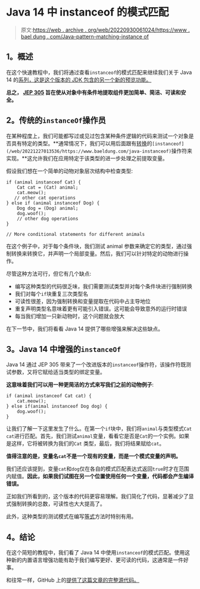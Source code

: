 # Java 14 中 instanceof 的模式匹配

> 原文:[https://web . archive . org/web/20220930061024/https://www . bael dung . com/Java-pattern-matching-instance of](https://web.archive.org/web/20220930061024/https://www.baeldung.com/java-pattern-matching-instanceof)

## **1。概述**

在这个快速教程中，我们将通过查看`instanceof`的模式匹配来继续我们关于 Java 14 的[系列，这是这个版本的 JDK 包含的另一个新的预览功能。](/web/20221227013536/https://www.baeldung.com/tag/java-14/)

**总之， [JEP 305](https://web.archive.org/web/20221227013536/https://openjdk.java.net/jeps/305) 旨在使从对象中有条件地提取组件更加简单、简洁、可读和安全。**

## **2。传统的`instanceOf`操作员**

在某种程度上，我们可能都写过或见过包含某种条件逻辑的代码来测试一个对象是否具有特定的类型。**通常情况下，我们可以用后面跟有[转换](/web/20221227013536/https://www.baeldung.com/java-type-casting)的`[instanceof](/web/20221227013536/https://www.baeldung.com/java-instanceof)`操作符来实现。**这允许我们在应用特定于该类型的进一步处理之前提取变量。

假设我们想在一个简单的动物对象层次结构中检查类型:

```
if (animal instanceof Cat) {
    Cat cat = (Cat) animal;
    cat.meow();
   // other cat operations
} else if (animal instanceof Dog) {
    Dog dog = (Dog) animal;
    dog.woof();
    // other dog operations
}

// More conditional statements for different animals
```

在这个例子中，对于每个条件块，我们测试 animal 参数来确定它的类型，通过强制转换来转换它，并声明一个局部变量。然后，我们可以针对特定的动物进行操作。

尽管这种方法可行，但它有几个缺点:

*   编写这种类型的代码很乏味，我们需要测试类型并对每个条件块进行强制转换
*   我们对每个`if`块重复三次类型名
*   可读性很差，因为强制转换和变量提取在代码中占主导地位
*   重复声明类型名意味着更有可能引入错误。这可能会导致意外的运行时错误
*   每当我们增加一只新动物时，这个问题就会放大

在下一节中，我们将看看 Java 14 提供了哪些增强来解决这些缺点。

## **3。Java 14 中增强的`instanceOf`**

Java 14 通过 JEP 305 带来了一个改进版本的`instanceof`操作符，该操作符既测试参数，又将它赋给适当类型的绑定变量。

**这意味着我们可以用一种更简洁的方式来写我们之前的动物例子**:

```
if (animal instanceof Cat cat) {
    cat.meow();
} else if(animal instanceof Dog dog) {
    dog.woof();
}
```

让我们了解一下这里发生了什么。在第一个`if`块中，我们将`animal`与类型模式`Cat cat`进行匹配。首先，我们测试`animal`变量，看看它是否是`Cat`的一个实例。如果是这样，它将被转换为我们的`Cat` 类型，最后，我们将结果赋给`cat`。

**值得注意的是，变量名`cat`不是一个现有的变量，而是一个模式变量的声明。**

我们还应该提到，变量`cat`和`dog`仅在各自的模式匹配表达式返回`true`时才在范围内赋值。**因此，如果我们试图在另一个位置使用任何一个变量，代码都会产生编译错误。**

正如我们所看到的，这个版本的代码更容易理解。我们简化了代码，显著减少了显式强制转换的总数，可读性也大大提高了。

此外，这种类型的测试模式在编写[等式](/web/20221227013536/https://www.baeldung.com/java-equals-hashcode-contracts)方法时特别有用。

## **4。结论**

在这个简短的教程中，我们看了 Java 14 中使用`instanceof`的模式匹配。使用这种新的内置语言增强功能有助于我们编写更好、更可读的代码，这通常是一件好事。

和往常一样，GitHub 上的[提供了这篇文章的完整源代码。](https://web.archive.org/web/20221227013536/https://github.com/eugenp/tutorials/tree/master/core-java-modules/core-java-14)